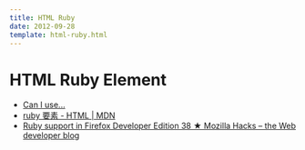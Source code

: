 ```yaml
---
title: HTML Ruby
date: 2012-09-28
template: html-ruby.html
---
```


HTML Ruby Element
=================

- [Can I use...](http://caniuse.com/#feat=ruby)
- [ruby 要素 - HTML | MDN](https://developer.mozilla.org/ja/docs/Web/HTML/Element/ruby)
- [Ruby support in Firefox Developer Edition 38 ★ Mozilla Hacks – the Web developer blog](https://hacks.mozilla.org/2015/03/ruby-support-in-firefox-developer-edition-38/)
